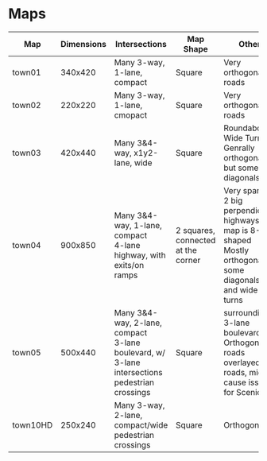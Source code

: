 # Maps
| Map      | Dimensions | Intersections                                                                                      | Map Shape                          | Other                                                                                                            |
|----------|------------|----------------------------------------------------------------------------------------------------|------------------------------------|------------------------------------------------------------------------------------------------------------------|
| town01   | 340x420    | Many 3-way, 1-lane, compact                                                                        | Square                             | Very orthogonal roads                                                                                            |
| town02   | 220x220    | Many 3-way, 1-lane, cmopact                                                                        | Square                             | Very orthogonal roads                                                                                            |
| town03   | 420x440    | Many 3&4-way, x1y2-lane, wide                                                                      | Square                             | Roundabouts<br>Wide Turns<br>Genrally orthogonal, but some diagonals                                             |
| town04   | 900x850    | Many 3&4-way, 1-lane, compact<br>4-lane highway, with exits/on ramps                               | 2 squares, connected at the corner | Very sparse<br>2 big perpendicular highways, map is 8-shaped<br>Mostly orthogonal, some diagonals and wide turns |
| town05   | 500x440    | Many 3&4-way, 2-lane, compact<br>3-lane boulevard, w/ 3-lane intersections<br>pedestrian crossings | Square                             | surrounding 3-lane boulevard<br>Orthogonal roads<br>overlayed roads, might cause issues for Scenic               |
| town10HD | 250x240    | Many 3-way, 2-lane, compact/wide<br>pedestrian crossings                                           | Square                             | Orthogonal                                                                                                       |